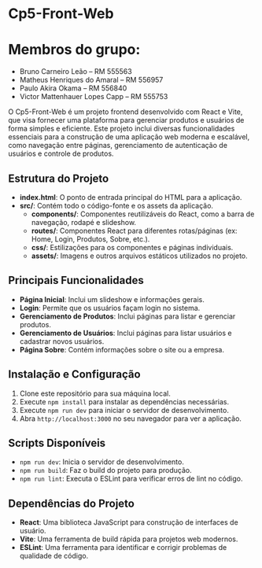 
# Cp5-Front-Web

# Membros do grupo:
-	Bruno Carneiro Leão – RM 555563
-	Matheus Henriques do Amaral – RM 556957
-	Paulo Akira Okama – RM 556840
-	Victor Mattenhauer Lopes Capp – RM 555753

O Cp5-Front-Web é um projeto frontend desenvolvido com React e Vite, que visa fornecer uma plataforma para gerenciar produtos e usuários de forma simples e eficiente. Este projeto inclui diversas funcionalidades essenciais para a construção de uma aplicação web moderna e escalável, como navegação entre páginas, gerenciamento de autenticação de usuários e controle de produtos.

## Estrutura do Projeto

- **index.html**: O ponto de entrada principal do HTML para a aplicação.
- **src/**: Contém todo o código-fonte e os assets da aplicação.
  - **components/**: Componentes reutilizáveis do React, como a barra de navegação, rodapé e slideshow.
  - **routes/**: Componentes React para diferentes rotas/páginas (ex: Home, Login, Produtos, Sobre, etc.).
  - **css/**: Estilizações para os componentes e páginas individuais.
  - **assets/**: Imagens e outros arquivos estáticos utilizados no projeto.

## Principais Funcionalidades

- **Página Inicial**: Inclui um slideshow e informações gerais.
- **Login**: Permite que os usuários façam login no sistema.
- **Gerenciamento de Produtos**: Inclui páginas para listar e gerenciar produtos.
- **Gerenciamento de Usuários**: Inclui páginas para listar usuários e cadastrar novos usuários.
- **Página Sobre**: Contém informações sobre o site ou a empresa.

## Instalação e Configuração

1. Clone este repositório para sua máquina local.
2. Execute `npm install` para instalar as dependências necessárias.
3. Execute `npm run dev` para iniciar o servidor de desenvolvimento.
4. Abra `http://localhost:3000` no seu navegador para ver a aplicação.

## Scripts Disponíveis

- `npm run dev`: Inicia o servidor de desenvolvimento.
- `npm run build`: Faz o build do projeto para produção.
- `npm run lint`: Executa o ESLint para verificar erros de lint no código.

## Dependências do Projeto

- **React**: Uma biblioteca JavaScript para construção de interfaces de usuário.
- **Vite**: Uma ferramenta de build rápida para projetos web modernos.
- **ESLint**: Uma ferramenta para identificar e corrigir problemas de qualidade de código.

